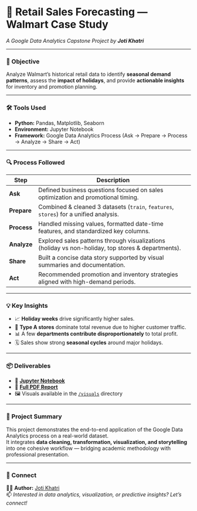 # 🧩 Retail Sales Forecasting — Walmart Case Study  
*A Google Data Analytics Capstone Project by **Joti Khatri***

---

### 🎯 Objective  
Analyze Walmart’s historical retail data to identify **seasonal demand patterns**, assess the **impact of holidays**, and provide **actionable insights** for inventory and promotion planning.

---

### 🛠️ Tools Used  
- **Python:** Pandas, Matplotlib, Seaborn  
- **Environment:** Jupyter Notebook  
- **Framework:** Google Data Analytics Process (Ask → Prepare → Process → Analyze → Share → Act)

---

### 🔍 Process Followed  
| Step | Description |
|------|--------------|
| **Ask** | Defined business questions focused on sales optimization and promotional timing. |
| **Prepare** | Combined & cleaned 3 datasets (`train`, `features`, `stores`) for a unified analysis. |
| **Process** | Handled missing values, formatted date-time features, and standardized key columns. |
| **Analyze** | Explored sales patterns through visualizations (holiday vs non-holiday, top stores & departments). |
| **Share** | Built a concise data story supported by visual summaries and documentation. |
| **Act** | Recommended promotion and inventory strategies aligned with high-demand periods. |

---

### 💡 Key Insights  
- 📈 **Holiday weeks** drive significantly higher sales.  
- 🏬 **Type A stores** dominate total revenue due to higher customer traffic.  
- 📊 A few **departments contribute disproportionately** to total profit.  
- 🗓️ Sales show strong **seasonal cycles** around major holidays.

---

### 📦 Deliverables  
- 📓 [**Jupyter Notebook**](./main/Walmart_Sales_Forecasting.ipynb)  
- 📘 [**Full PDF Report**](./main/Walmart_Sales_Forecasting_Case_Study.pdf)  
- 🖼️ Visuals available in the [`/visuals`](./main/visuals) directory  

---

### 🧠 Project Summary  
This project demonstrates the end-to-end application of the Google Data Analytics process on a real-world dataset.  
It integrates **data cleaning, transformation, visualization, and storytelling** into one cohesive workflow — bridging academic methodology with professional presentation.

---

### 🔗 Connect  
👩‍💻 **Author:** [Joti Khatri](https://www.linkedin.com/in/joti-khatri-86658923b/)  
📫 *Interested in data analytics, visualization, or predictive insights? Let’s connect!*  

